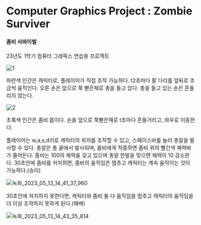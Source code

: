 # Computer Graphics Project : Zombie Surviver 

#### 좀비 서바이벌

23년도 1학기 컴퓨터 그래픽스 연습용 프로젝트

![1](https://github.com/y2hscmtk/ZombieSurviver/assets/109474668/65aef545-f983-4204-b5fb-08a5c8222203)

파란색 인간은 캐릭터로, 플레이어가 직접 조작 가능하다. t2초마다 팔 다리를 앞뒤로 조금씩 움직인다. 
오른 손은 앞으로 쭉 뻗은채로 총을 들고 있다. 총을 들고 있는 손은 흔들리지 않는다.

![2](https://github.com/y2hscmtk/ZombieSurviver/assets/109474668/604812be-e036-44b9-a89f-fb699d41028b)

초록색 인간은 좀비 몹이다. 손을 앞으로 쭉뻗은채로 t초마다 흔들거리고, 좌우로 이동한다.

플레이어는 w,a,s,d키로 캐릭터의 위치를 조작할 수 있고, 스페이스바를 눌러 총알을 발사할 수 있다.
총알은 총 끝에서 발사되며, 좀비에게 적중하면 좀비 위의 빨간색 체력바가 줄어든다. 
좀비는 100의 체력을 갖고 있으며 총알 한발을 맞으면 체력이 10 감소한다.
30초안에 좀비를 처치하면, 좀비의 움직임은 멈추고 캐릭터는 계속 움직이는 것이 가능하다.(승리)

![녹화_2023_05_13_14_41_37_960](https://github.com/y2hscmtk/ZombieSurviver/assets/109474668/879497d3-3aa0-4249-8b59-abe016b55343)

30초안에 처치하지 못한다면, 캐릭터와 좀비 둘 다 움직임을 멈추고 캐릭터의 움직임을 더 이상 조작하지 못하게 된다.(패배)

![녹화_2023_05_13_14_43_35_814](https://github.com/y2hscmtk/ZombieSurviver/assets/109474668/7cd741dd-5d2c-44ad-94dd-6f7dd1daf662)
